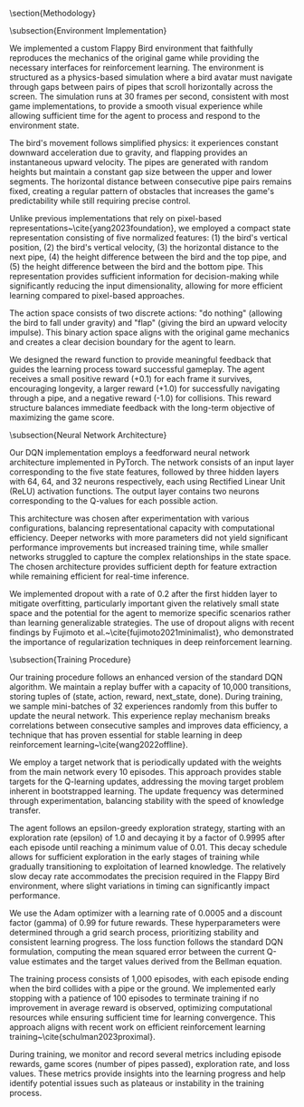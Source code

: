 \section{Methodology}

\subsection{Environment Implementation}

We implemented a custom Flappy Bird environment that faithfully reproduces the mechanics of the original game while providing the necessary interfaces for reinforcement learning. The environment is structured as a physics-based simulation where a bird avatar must navigate through gaps between pairs of pipes that scroll horizontally across the screen. The simulation runs at 30 frames per second, consistent with most game implementations, to provide a smooth visual experience while allowing sufficient time for the agent to process and respond to the environment state.

The bird's movement follows simplified physics: it experiences constant downward acceleration due to gravity, and flapping provides an instantaneous upward velocity. The pipes are generated with random heights but maintain a constant gap size between the upper and lower segments. The horizontal distance between consecutive pipe pairs remains fixed, creating a regular pattern of obstacles that increases the game's predictability while still requiring precise control.

Unlike previous implementations that rely on pixel-based representations~\cite{yang2023foundation}, we employed a compact state representation consisting of five normalized features: (1) the bird's vertical position, (2) the bird's vertical velocity, (3) the horizontal distance to the next pipe, (4) the height difference between the bird and the top pipe, and (5) the height difference between the bird and the bottom pipe. This representation provides sufficient information for decision-making while significantly reducing the input dimensionality, allowing for more efficient learning compared to pixel-based approaches.

The action space consists of two discrete actions: "do nothing" (allowing the bird to fall under gravity) and "flap" (giving the bird an upward velocity impulse). This binary action space aligns with the original game mechanics and creates a clear decision boundary for the agent to learn.

We designed the reward function to provide meaningful feedback that guides the learning process toward successful gameplay. The agent receives a small positive reward (+0.1) for each frame it survives, encouraging longevity, a larger reward (+1.0) for successfully navigating through a pipe, and a negative reward (-1.0) for collisions. This reward structure balances immediate feedback with the long-term objective of maximizing the game score.

\subsection{Neural Network Architecture}

Our DQN implementation employs a feedforward neural network architecture implemented in PyTorch. The network consists of an input layer corresponding to the five state features, followed by three hidden layers with 64, 64, and 32 neurons respectively, each using Rectified Linear Unit (ReLU) activation functions. The output layer contains two neurons corresponding to the Q-values for each possible action.

This architecture was chosen after experimentation with various configurations, balancing representational capacity with computational efficiency. Deeper networks with more parameters did not yield significant performance improvements but increased training time, while smaller networks struggled to capture the complex relationships in the state space. The chosen architecture provides sufficient depth for feature extraction while remaining efficient for real-time inference.

We implemented dropout with a rate of 0.2 after the first hidden layer to mitigate overfitting, particularly important given the relatively small state space and the potential for the agent to memorize specific scenarios rather than learning generalizable strategies. The use of dropout aligns with recent findings by Fujimoto et al.~\cite{fujimoto2021minimalist}, who demonstrated the importance of regularization techniques in deep reinforcement learning.

\subsection{Training Procedure}

Our training procedure follows an enhanced version of the standard DQN algorithm. We maintain a replay buffer with a capacity of 10,000 transitions, storing tuples of (state, action, reward, next\_state, done). During training, we sample mini-batches of 32 experiences randomly from this buffer to update the neural network. This experience replay mechanism breaks correlations between consecutive samples and improves data efficiency, a technique that has proven essential for stable learning in deep reinforcement learning~\cite{wang2022offline}.

We employ a target network that is periodically updated with the weights from the main network every 10 episodes. This approach provides stable targets for the Q-learning updates, addressing the moving target problem inherent in bootstrapped learning. The update frequency was determined through experimentation, balancing stability with the speed of knowledge transfer.

The agent follows an epsilon-greedy exploration strategy, starting with an exploration rate (epsilon) of 1.0 and decaying it by a factor of 0.9995 after each episode until reaching a minimum value of 0.01. This decay schedule allows for sufficient exploration in the early stages of training while gradually transitioning to exploitation of learned knowledge. The relatively slow decay rate accommodates the precision required in the Flappy Bird environment, where slight variations in timing can significantly impact performance.

We use the Adam optimizer with a learning rate of 0.0005 and a discount factor (gamma) of 0.99 for future rewards. These hyperparameters were determined through a grid search process, prioritizing stability and consistent learning progress. The loss function follows the standard DQN formulation, computing the mean squared error between the current Q-value estimates and the target values derived from the Bellman equation.

The training process consists of 1,000 episodes, with each episode ending when the bird collides with a pipe or the ground. We implemented early stopping with a patience of 100 episodes to terminate training if no improvement in average reward is observed, optimizing computational resources while ensuring sufficient time for learning convergence. This approach aligns with recent work on efficient reinforcement learning training~\cite{schulman2023proximal}.

During training, we monitor and record several metrics including episode rewards, game scores (number of pipes passed), exploration rate, and loss values. These metrics provide insights into the learning progress and help identify potential issues such as plateaus or instability in the training process.